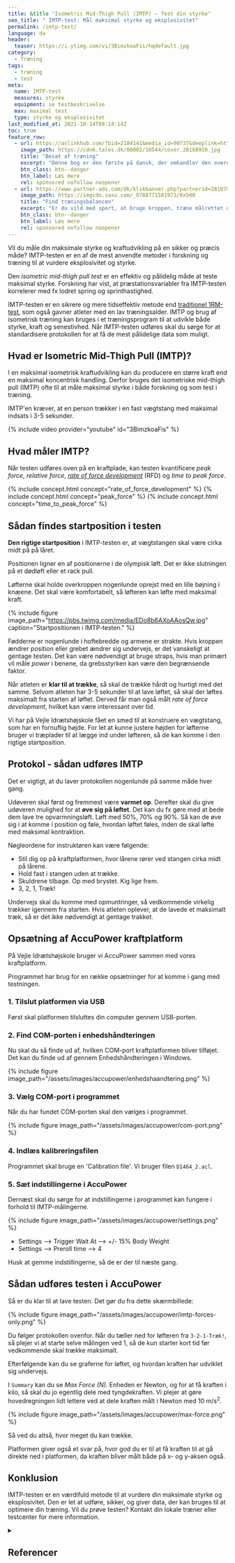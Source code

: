```yaml
---
title: &title "Isometric Mid-Thigh Pull (IMTP) – Test din styrke"
seo_title: " IMTP-test: Mål maksimal styrke og eksplosivitet"
permalink: /imtp-test/
language: da
header:
  teaser: https://i.ytimg.com/vi/3BimzkoaFis/hqdefault.jpg
category:
  - Træning
tags:
  - træning
  - test
meta:
  name: IMTP-test
  measures: styrke
  equipment: se testbeskrivelse
  max: maximal test
  type: styrke og eksplosivitet
last_modified_at: 2021-10-14T08:14:14Z
toc: true
feature_row:
  - url: https://aslinkhub.com/?bid=2184141&media_id=90737&deeplink=https://tales.dk/besat-af-traening-naar-sund-motion-bliver-til-skadelig-afhaengighed_mia-beck-lichtenstein_9788777068515
    image_path: https://cdn6.tales.dk/00002/10544/cover.20160910.jpg
    title: "Besat af træning"
    excerpt: "Denne bog er den første på dansk, der omhandler den overdrevne og ekstreme træningsiver, som i nogle tilfælde kan udvikle sig til en negativ afhængighedstilstand. Bogen er skrevet af Mia Beck Lichtenstein."
    btn_class: btn--danger
    btn_label: Læs mere
    rel: sponsored nofollow noopener
  - url: https://www.partner-ads.com/dk/klikbanner.php?partnerid=28187&bannerid=43264&htmlurl=https://www.saxo.com/dk/find-traeningsbalancen_mia-beck-lichtenstein_epub_9788771581973
    image_path: https://imgcdn.saxo.com/_9788771581973/0x500
    title: "Find træningsbalancen"
    excerpt: "Er du vild med sport, at bruge kroppen, træne målrettet og konkurrere? Giver motion og idræt dig glæde og energi? Men sker det også at træningen styrer dit liv? Eller at du træner , selvom du har smerter og ved, at du burde lade være?"
    btn_class: btn--danger
    btn_label: Læs mere
    rel: sponsored nofollow noopener
---
```


Vil du måle din maksimale styrke og kraftudvikling på en sikker og præcis måde? IMTP-testen er en af de mest anvendte metoder i forskning og træning til at vurdere eksplosivitet og styrke.

Den _isometric mid-thigh pull test_ er en effektiv og pålidelig måde at teste maksimal styrke. Forskning har vist, at præstationsvariabler fra IMTP-testen korrelerer med fx lodret spring og sprinthastighed.

IMTP-testen er en sikrere og mere tidseffektiv metode end [traditionel 1RM-test](/rm-maxtest/), som også gavner atleter med en lav træningsalder. IMTP og brug af isometrisk træning kan bruges i et træningsprogram til at udvikle både styrke, kraft og senestivhed. Når IMTP-testen udføres skal du sørge for at standardisere protokollen for at få de mest pålidelige data som muligt.

## Hvad er Isometric Mid-Thigh Pull (IMTP)?

I en maksimal isometrisk kraftudvikling kan du producere en større kraft end en maksimal koncentrisk handling. Derfor bruges det isometriske mid-thigh pull (IMTP) ofte til at måle maksimal styrke i både forskning og som test i træning.

IMTP'en kræver, at en person trækker i en fast vægtstang med maksimal indsats i 3-5 sekunder.

{% include video provider="youtube" id="3BimzkoaFis" %}

## Hvad måler IMTP?

Når testen udføres oven på en kraftplade, kan testen kvantificere _peak force_, _relative force_, _[rate of force development](/rate-of-force-development/)_ (RFD) og _time to peak force_.

{% include concept.html concept="rate_of_force_development" %}
{% include concept.html concept="peak_force" %}
{% include concept.html concept="time_to_peak_force" %}

## Sådan findes startposition i testen

**Den rigtige startposition** i IMTP-testen er, at vægtstangen skal være cirka midt på på låret.

Positionen ligner en af positionerne i de olympisk løft. Det er ikke slutningen på et dødløft eller et rack pull.

Løfterne skal holde overkroppen nogenlunde oprejst med en lille bøjning i knæene. Det skal være komfortabelt, så løfteren kan løfte med maksimal kraft.

{% include figure image_path="https://pbs.twimg.com/media/EDo8b6AXoAAosQw.jpg" caption="Startpositionen i IMTP-testen." %}

Fødderne er nogenlunde i hoftebredde og armene er strakte. Hvis kroppen ændrer position eller grebet ændrer sig undervejs, er det vanskeligt at gentage testen. Det kan være nødvendigt at bruge straps, hvis man primært vil måle _power_ i benene, da grebsstyrken kan være den begrænsende faktor.

Når atleten er **klar til at trække**, så skal de trække hårdt og hurtigt med det samme. Selvom atleten har 3-5 sekunder til at lave løftet, så skal der løftes maksimalt fra starten af løftet. Derved får man også målt _rate of force development_, hvilket kan være interessant over tid.

Vi har på Vejle Idrætshøjskole fået en smed til at konstruere en vægtstang, som har en fornuftig højde. For let at kunne justere højden for løfterne bruger vi træplader til at lægge ind under løfteren, så de kan komme i den rigtige startposition.

## Protokol - sådan udføres IMTP

Det er vigtigt, at du laver protokollen nogenlunde på samme måde hver gang.

Udøveren skal først og fremmest være **varmet op**. Derefter skal du give udøveren mulighed for at **øve sig på løftet**. Det kan du fx gøre med at bede dem lave tre opvarmningsløft. Løft med 50%, 70% og 90%. Så kan de øve sig i at komme i position og føle, hvordan løftet føles, inden de skal løfte med maksimal kontraktion.

Nøgleordene for instruktøren kan være følgende:

- Stil dig op på kraftplatformen, hvor lårene rører ved stangen cirka midt på lårene.
- Hold fast i stangen uden at trække.
- Skuldrene tilbage. Op med brystet. Kig lige frem.
- 3, 2, 1, Træk!

Undervejs skal du komme med opmuntringer, så vedkommende virkelig trækker igennem fra starten. Hvis atleten oplever, at de lavede et maksimalt træk, så er det ikke nødvendigt at gentage trakket.

## Opsætning af AccuPower kraftplatform

På Vejle Idrætshøjskole bruger vi AccuPower sammen med vores kraftplatform.

Programmet har brug for en række opsætninger for at komme i gang med testningen.

### 1. Tilslut platformen via USB

Først skal platformen tilsluttes din computer gennem USB-porten.

### 2. Find COM-porten i enhedshåndteringen

Nu skal du så finde ud af, hvilken COM-port kraftplatformen bliver tilføjet. Det kan du finde ud af gennem Enhedshåndteringen i Windows.

{% include figure image_path="/assets/images/accupower/enhedshaandtering.png" %}

### 3. Vælg COM-port i programmet

Når du har fundet COM-porten skal den vælges i programmet.

{% include figure image_path="/assets/images/accupower/com-port.png" %}

### 4. Indlæs kalibreringsfilen

Programmet skal bruge en 'Calibration file'. Vi bruger filen `D1464_2.acl`.

### 5. Sæt indstillingerne i AccuPower

Dernæst skal du sørge for at indstillingerne i programmet kan fungere i forhold til IMTP-målingerne.

{% include figure image_path="/assets/images/accupower/settings.png" %}

- Settings --> Trigger Wait At --> +/- 15% Body Weight
- Settings --> Preroll time --> 4

Husk at gemme indstillingerne, så de er der til næste gang.

## Sådan udføres testen i AccuPower

Så er du klar til at lave testen. Det gør du fra dette skærmbillede:

{% include figure image_path="/assets/images/accupower/imtp-forces-only.png" %}

Du følger protokollen ovenfor. Når du tæller ned for løfteren fra `3-2-1-Træk!`, så plejer vi at starte selve målingen ved 1, så de kun starter kort tid før vedkommende skal trække maksimalt.

Efterfølgende kan du se graferne for løftet, og hvordan kraften har udviklet sig undervejs.

I `Summary` kan du se _Max Force (N)_. Enheden er Newton, og for at få kraften i kilo, så skal du jo egentlig dele med tyngdekraften. Vi plejer at gøre hovedregningen lidt lettere ved at dele kraften målt i Newton med 10 m/s<sup>2</sup>.

{% include figure image_path="/assets/images/accupower/max-force.png" %}

Så ved du altså, hvor meget du kan trække.

Platformen giver også et svar på, hvor god du er til at få kraften til at gå direkte ned i platformen, da kraften bliver målt både på x- og y-aksen også.

## Konklusion

IMTP-testen er en værdifuld metode til at vurdere din maksimale styrke og eksplosivitet. Den er let at udføre, sikker, og giver data, der kan bruges til at optimere din træning. Vil du prøve testen? Kontakt din lokale træner eller testcenter for mere information.

<details markdown="1" class="references">
  <summary><h2 id="references">Referencer</h2></summary>

- [www.scienceforsport.com](https://www.scienceforsport.com/isometric-mid-thigh-pull-imtp/)
- [simplifaster.com](https://simplifaster.com/articles/isometric-mid-thigh-pull-strength-test/)
</details>
